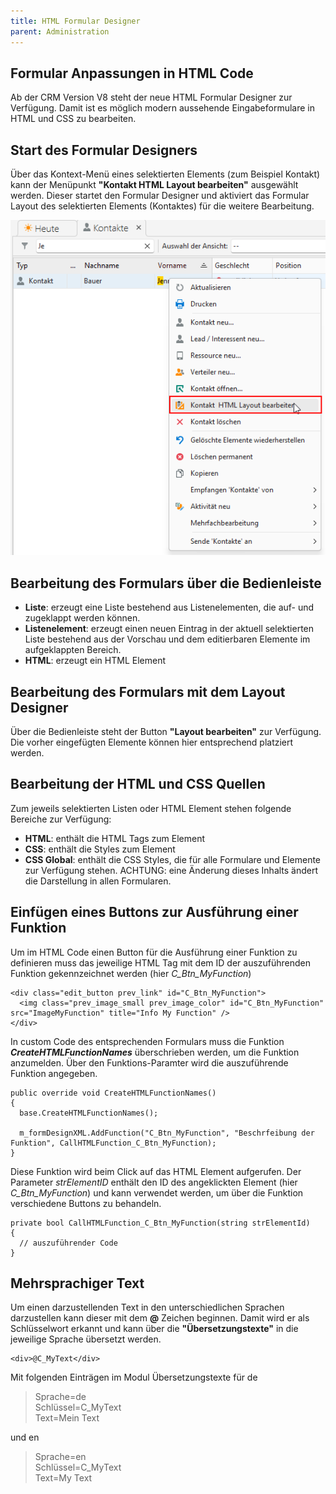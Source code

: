 ```yaml
---
title: HTML Formular Designer
parent: Administration
---
```


## Formular Anpassungen in HTML Code

Ab der CRM Version V8 steht der neue HTML Formular Designer zur Verfügung. Damit ist es möglich modern aussehende Eingabeformulare in HTML und CSS zu bearbeiten.

## Start des Formular Designers

Über das Kontext-Menü eines selektierten Elements (zum Beispiel Kontakt) kann der Menüpunkt **"Kontakt HTML Layout bearbeiten"** ausgewählt werden. Dieser startet den Formular Designer und aktiviert das Formular Layout des selektierten Elements (Kontaktes) für die weitere Bearbeitung.

![Start Formular Designer für Kontakt](Bilder/HTMLDesignerStart.png)

## Bearbeitung des Formulars über die Bedienleiste

- **Liste**: erzeugt eine Liste bestehend aus Listenelementen, die auf- und zugeklappt werden können.
- **Listenelement**: erzeugt einen neuen Eintrag in der aktuell selektierten Liste bestehend aus der Vorschau und dem editierbaren Elemente im aufgeklappten Bereich.
- **HTML**: erzeugt ein HTML Element

## Bearbeitung des Formulars mit dem Layout Designer

Über die Bedienleiste steht der Button **"Layout bearbeiten"** zur Verfügung. Die vorher eingefügten Elemente können hier entsprechend platziert werden.

## Bearbeitung der HTML und CSS Quellen

Zum jeweils selektierten Listen oder HTML Element stehen folgende Bereiche zur Verfügung:

- **HTML**: enthält die HTML Tags zum Element
- **CSS**: enthält die Styles zum Element
- **CSS Global**: enthält die CSS Styles, die für alle Formulare und Elemente zur Verfügung stehen. ACHTUNG: eine Änderung dieses Inhalts ändert die Darstellung in allen Formularen.

## Einfügen eines Buttons zur Ausführung einer Funktion

Um im HTML Code einen Button für die Ausführung einer Funktion zu definieren muss das jeweilige HTML Tag mit dem ID der auszuführenden Funktion gekennzeichnet werden (hier *C_Btn_MyFunction*)

    <div class="edit_button prev_link" id="C_Btn_MyFunction">
      <img class="prev_image_small prev_image_color" id="C_Btn_MyFunction" src="ImageMyFunction" title="Info My Function" />
    </div>

In custom Code des entsprechenden Formulars muss die Funktion ***CreateHTMLFunctionNames*** überschrieben werden, um die Funktion anzumelden. Über den Funktions-Paramter wird die auszuführende Funktion angegeben.

    public override void CreateHTMLFunctionNames()
    {
      base.CreateHTMLFunctionNames();

      m_formDesignXML.AddFunction("C_Btn_MyFunction", "Beschrfeibung der Funktion", CallHTMLFunction_C_Btn_MyFunction);
    }

Diese Funktion wird beim Click auf das HTML Element aufgerufen. Der Parameter *strElementID* enthält den ID des angeklickten Element (hier *C_Btn_MyFunction*) und kann verwendet werden, um über die Funktion verschiedene Buttons zu behandeln.

    private bool CallHTMLFunction_C_Btn_MyFunction(string strElementId)
    {
      // auszuführender Code
    }

## Mehrsprachiger Text

Um einen darzustellenden Text in den unterschiedlichen Sprachen darzustellen kann dieser mit dem **@** Zeichen beginnen. Damit wird er als Schlüsselwort erkannt und kann über die **"Übersetzungstexte"** in die jeweilige Sprache übersetzt werden.

    <div>@C_MyText</div>

Mit folgenden Einträgen im Modul Übersetzungstexte für de

> Sprache=de  
> Schlüssel=C_MyText  
> Text=Mein Text

und en

> Sprache=en  
> Schlüssel=C_MyText  
> Text=My Text  
